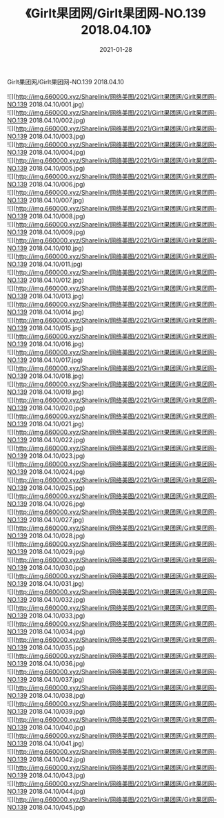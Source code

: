 ﻿---
layout: post
title:  《Girlt果团网/Girlt果团网-NO.139 2018.04.10》
date:   2021-01-28
img: http://img.660000.xyz/Sharelink/网络美图/2021/Girlt果团网/Girlt果团网-NO.139 2018.04.10/000.jpg
categories: [美女, 清纯, 唯美]
---

Girlt果团网/Girlt果团网-NO.139 2018.04.10

 ![](http://img.660000.xyz/Sharelink/网络美图/2021/Girlt果团网/Girlt果团网-NO.139 2018.04.10/001.jpg) <br>![](http://img.660000.xyz/Sharelink/网络美图/2021/Girlt果团网/Girlt果团网-NO.139 2018.04.10/002.jpg) <br>![](http://img.660000.xyz/Sharelink/网络美图/2021/Girlt果团网/Girlt果团网-NO.139 2018.04.10/003.jpg) <br>![](http://img.660000.xyz/Sharelink/网络美图/2021/Girlt果团网/Girlt果团网-NO.139 2018.04.10/004.jpg) <br>![](http://img.660000.xyz/Sharelink/网络美图/2021/Girlt果团网/Girlt果团网-NO.139 2018.04.10/005.jpg) <br>![](http://img.660000.xyz/Sharelink/网络美图/2021/Girlt果团网/Girlt果团网-NO.139 2018.04.10/006.jpg) <br>![](http://img.660000.xyz/Sharelink/网络美图/2021/Girlt果团网/Girlt果团网-NO.139 2018.04.10/007.jpg) <br>![](http://img.660000.xyz/Sharelink/网络美图/2021/Girlt果团网/Girlt果团网-NO.139 2018.04.10/008.jpg) <br>![](http://img.660000.xyz/Sharelink/网络美图/2021/Girlt果团网/Girlt果团网-NO.139 2018.04.10/009.jpg) <br>![](http://img.660000.xyz/Sharelink/网络美图/2021/Girlt果团网/Girlt果团网-NO.139 2018.04.10/010.jpg) <br>![](http://img.660000.xyz/Sharelink/网络美图/2021/Girlt果团网/Girlt果团网-NO.139 2018.04.10/011.jpg) <br>![](http://img.660000.xyz/Sharelink/网络美图/2021/Girlt果团网/Girlt果团网-NO.139 2018.04.10/012.jpg) <br>![](http://img.660000.xyz/Sharelink/网络美图/2021/Girlt果团网/Girlt果团网-NO.139 2018.04.10/013.jpg) <br>![](http://img.660000.xyz/Sharelink/网络美图/2021/Girlt果团网/Girlt果团网-NO.139 2018.04.10/014.jpg) <br>![](http://img.660000.xyz/Sharelink/网络美图/2021/Girlt果团网/Girlt果团网-NO.139 2018.04.10/015.jpg) <br>![](http://img.660000.xyz/Sharelink/网络美图/2021/Girlt果团网/Girlt果团网-NO.139 2018.04.10/016.jpg) <br>![](http://img.660000.xyz/Sharelink/网络美图/2021/Girlt果团网/Girlt果团网-NO.139 2018.04.10/017.jpg) <br>![](http://img.660000.xyz/Sharelink/网络美图/2021/Girlt果团网/Girlt果团网-NO.139 2018.04.10/018.jpg) <br>![](http://img.660000.xyz/Sharelink/网络美图/2021/Girlt果团网/Girlt果团网-NO.139 2018.04.10/019.jpg) <br>![](http://img.660000.xyz/Sharelink/网络美图/2021/Girlt果团网/Girlt果团网-NO.139 2018.04.10/020.jpg) <br>![](http://img.660000.xyz/Sharelink/网络美图/2021/Girlt果团网/Girlt果团网-NO.139 2018.04.10/021.jpg) <br>![](http://img.660000.xyz/Sharelink/网络美图/2021/Girlt果团网/Girlt果团网-NO.139 2018.04.10/022.jpg) <br>![](http://img.660000.xyz/Sharelink/网络美图/2021/Girlt果团网/Girlt果团网-NO.139 2018.04.10/023.jpg) <br>![](http://img.660000.xyz/Sharelink/网络美图/2021/Girlt果团网/Girlt果团网-NO.139 2018.04.10/024.jpg) <br>![](http://img.660000.xyz/Sharelink/网络美图/2021/Girlt果团网/Girlt果团网-NO.139 2018.04.10/025.jpg) <br>![](http://img.660000.xyz/Sharelink/网络美图/2021/Girlt果团网/Girlt果团网-NO.139 2018.04.10/026.jpg) <br>![](http://img.660000.xyz/Sharelink/网络美图/2021/Girlt果团网/Girlt果团网-NO.139 2018.04.10/027.jpg) <br>![](http://img.660000.xyz/Sharelink/网络美图/2021/Girlt果团网/Girlt果团网-NO.139 2018.04.10/028.jpg) <br>![](http://img.660000.xyz/Sharelink/网络美图/2021/Girlt果团网/Girlt果团网-NO.139 2018.04.10/029.jpg) <br>![](http://img.660000.xyz/Sharelink/网络美图/2021/Girlt果团网/Girlt果团网-NO.139 2018.04.10/030.jpg) <br>![](http://img.660000.xyz/Sharelink/网络美图/2021/Girlt果团网/Girlt果团网-NO.139 2018.04.10/031.jpg) <br>![](http://img.660000.xyz/Sharelink/网络美图/2021/Girlt果团网/Girlt果团网-NO.139 2018.04.10/032.jpg) <br>![](http://img.660000.xyz/Sharelink/网络美图/2021/Girlt果团网/Girlt果团网-NO.139 2018.04.10/033.jpg) <br>![](http://img.660000.xyz/Sharelink/网络美图/2021/Girlt果团网/Girlt果团网-NO.139 2018.04.10/034.jpg) <br>![](http://img.660000.xyz/Sharelink/网络美图/2021/Girlt果团网/Girlt果团网-NO.139 2018.04.10/035.jpg) <br>![](http://img.660000.xyz/Sharelink/网络美图/2021/Girlt果团网/Girlt果团网-NO.139 2018.04.10/036.jpg) <br>![](http://img.660000.xyz/Sharelink/网络美图/2021/Girlt果团网/Girlt果团网-NO.139 2018.04.10/037.jpg) <br>![](http://img.660000.xyz/Sharelink/网络美图/2021/Girlt果团网/Girlt果团网-NO.139 2018.04.10/038.jpg) <br>![](http://img.660000.xyz/Sharelink/网络美图/2021/Girlt果团网/Girlt果团网-NO.139 2018.04.10/039.jpg) <br>![](http://img.660000.xyz/Sharelink/网络美图/2021/Girlt果团网/Girlt果团网-NO.139 2018.04.10/040.jpg) <br>![](http://img.660000.xyz/Sharelink/网络美图/2021/Girlt果团网/Girlt果团网-NO.139 2018.04.10/041.jpg) <br>![](http://img.660000.xyz/Sharelink/网络美图/2021/Girlt果团网/Girlt果团网-NO.139 2018.04.10/042.jpg) <br>![](http://img.660000.xyz/Sharelink/网络美图/2021/Girlt果团网/Girlt果团网-NO.139 2018.04.10/043.jpg) <br>![](http://img.660000.xyz/Sharelink/网络美图/2021/Girlt果团网/Girlt果团网-NO.139 2018.04.10/044.jpg) <br>![](http://img.660000.xyz/Sharelink/网络美图/2021/Girlt果团网/Girlt果团网-NO.139 2018.04.10/045.jpg) <br>